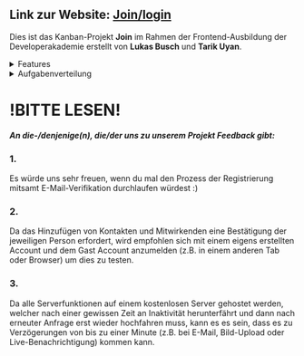 ## Link zur Website: [Join/login](https://lukas-busch.developerakademie.net/Join/init/login/login.html)

Dies ist das Kanban-Projekt **Join** im Rahmen der Frontend-Ausbildung der Developerakademie erstellt von **Lukas Busch** und **Tarik Uyan**.

<details>
<summary>Features</summary>
  
# Features

- **Registrierung & Verifizierung**: Bei der Registrierung eines neuen Kontos bei Join wird nach der Eingabe von Nutzername, Mailadresse und Passwort und dem Bestätigen der Datenschutzbestimmungen eine ***E-Mail zur Verifizierung*** verschickt. Um das Konto zu bestätigen, kann auf den ***Link in der E-Mail*** geklickt oder der Verifizierungscode händisch oder per Copy & Paste auf der Verifizierungsseite eingegeben und abgeschickt werden.
- **Konto erstellen**: Es ist möglich, ein Profilbild hochzuladen (und auch wieder zu löschen) und eine Profilfarbe auszuwählen.
- **Login**: mit optionaler Speicherung der Anmeldedaten
- **Password zurücksetzen**: Das Zurücksetzen des Passworts funktioniert wie die Verifizierung auch ***per E-Mail***.
## 
- **Automatischer Logout**: nach 5 Minuten Inaktivität (document.visibilityState === "hidden")
- **Benachrichtigunen & Websocket Server**: Beim Senden einer Kontaktanfrage, Mitwirkenden-Einladung oder bei der Zuweisung einer Aufgabe and einen Mitwirkenden erhält dieser - falls online - eine Live-Benachrichtigung. Dafür wurde ein ***Websocket Server*** implementiert.
- **Kontoeinstellungen**: Beim Klicken auf das eigene Profil rechts oben öffnen sich die Kontoeinstellungen. Hier lassen sich ***Benachrichtigungen einsehen***, ***Kontaktanfragen*** und ***Tafeleinladungen*** ablehnen oder akzeptieren, das ***Passwort zurücksetzen*** oder das ***Konto löschen***. Außerdem kann sich der Nutzer hier ***abmelden***. 
- **Sprachen**: Je nach eingestellter Standardsprache im Browser wird die Sprache geladen. Außerdem sind Spracheinstellungen beim Login und in den Kontoeinstellungen zu finden.
##
- **Tafel erstellen**: es gibt nicht nur keine Standard-Tafel, man muss sogar erst eine ***erstellen*** oder zu einer anderen ***eingeladen werden*** (bei neu erstelltem Account). Es kann ein Name bestimmt, Kategorien festgelegt und Mitwirkende eingeladen werden. 
- **Tafel bearbeiten**: nach der Erstellung lässt sich (nur vom Ersteller) die Tafel bearbeiten, es können Mitwirkende per Einladung hinzugefügt (aber nicht wieder entfernt!) werden, Kategorien können hinzugefügt oder gelöscht werden.
- **Tafel löschen**: ganze Boards können auch gelöscht werden (mit Bestätigung).
- **Tafel auswählen**: um die ***aktive Tafel*** auszuwählen, muss zuerst auf "Übersicht"/"Summary" und dann ggf. auf "Tafel auswählen"/"Select Board" geklickt werden. Dann in der Auswahl auf die gewünschte Tafel klicken.
## 
- **Aufgaben erstellen**: einzelne Aufgaben (mitsamt ***Unteraufgaben***) können erstellt werden und Mitwirkende der entsprechenden Tafel können Aufgaben zugewiesen werden.
- **Aufgaben bearbeiten/löschen**: Aufgaben können bearbeitet und gelöscht werden.
- **Verschieben der Aufgaben**: Aufgaben können in der Board-Ansicht zwischen den 4 Typen ***to do***, ***in progress***, ***awaiting feedback*** und ***done*** per ***Drag & Drop*** verschoben werden.
## 
- **Kontakt- & Mitwirkendenanfrage**: Beim Hinzufügen eines Kontaktes oder dem eines Mitwirkenden wird eine ***Anfrage gesendet***, die erst vom Empfänger bestätigt werden muss, bevor dieser in den Kontakten / der Tafel gespeichert ist.
- **Kontakte hinzufügen**: Um einen neuen Kontakt hinzuzufügen, muss ***zumindest ein Teil*** eines Namens in das Suchfeld eingegeben werden, bevor Suchergebnisse angezeigt werden. Bei Hinzufügen des Kontakts wird an diesen lediglich eine ***Kontaktanfrage*** gesendet, welche erst ***bestätigt*** oder ***abgelehnt*** werden muss. 
</details>

<details>
<summary>Aufgabenverteilung</summary>
  
# Aufgabenverteilung

## Lukas Busch
- Add Task
- Contacts / Add Contact
- Übersetzung & Sprache
- Privacy / Legal Notice / Help
- Das meiste vom Responsive Design 

## Tarik Uyan
- Signup / Login / Forgot_Password / Verify_Account / Create_Account
- Storage
- Websocket Server & Notifications
- E-mails & Foto-Upload 
- Summary / New Board / Edit Board
- Board / Drag & Drop

## Zusammen
- Account Panel
- Delete Account
- Edit Task 
- JSDOC

</details>

# !BITTE LESEN!
***An die-/denjenige(n), die/der uns zu unserem Projekt Feedback gibt:***
### 1.
Es würde uns sehr freuen, wenn du mal den Prozess der Registrierung mitsamt E-Mail-Verifikation durchlaufen würdest :)

### 2.
Da das Hinzufügen von Kontakten und Mitwirkenden eine Bestätigung der jeweiligen Person erfordert, 
wird empfohlen sich mit einem eigens erstellten Account und dem Gast Account anzumelden (z.B. in einem anderen Tab oder Browser) um dies zu testen.

### 3.
Da alle Serverfunktionen auf einem kostenlosen Server gehostet werden, welcher nach einer gewissen Zeit an Inaktivität herunterfährt und dann nach erneuter Anfrage erst wieder hochfahren muss, kann es es sein, dass es zu Verzögerungen von bis zu einer Minute (z.B. bei E-Mail, Bild-Upload oder Live-Benachrichtigung) kommen kann.